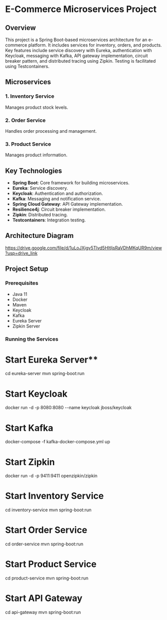 # E-Commerce Microservices Project

## Overview

This project is a Spring Boot-based microservices architecture for an e-commerce platform. It includes services for inventory, orders, and products. Key features include service discovery with Eureka, authentication with Keycloak, messaging with Kafka, API gateway implementation, circuit breaker pattern, and distributed tracing using Zipkin. Testing is facilitated using Testcontainers.

## Microservices

### 1. Inventory Service
Manages product stock levels.

### 2. Order Service
Handles order processing and management.

### 3. Product Service
Manages product information.

## Key Technologies

- **Spring Boot**: Core framework for building microservices.
- **Eureka**: Service discovery.
- **Keycloak**: Authentication and authorization.
- **Kafka**: Messaging and notification service.
- **Spring Cloud Gateway**: API Gateway implementation.
- **Resilience4j**: Circuit breaker implementation.
- **Zipkin**: Distributed tracing.
- **Testcontainers**: Integration testing.

## Architecture Diagram

https://drive.google.com/file/d/1uLoJXjgv5Tlvd5HltljsRaVDhMKqUR9m/view?usp=drive_link

## Project Setup

### Prerequisites

- Java 11
- Docker
- Maven
- Keycloak
- Kafka
- Eureka Server
- Zipkin Server

### Running the Services

 # Start Eureka Server**
   cd eureka-server
   mvn spring-boot:run

# Start Keycloak
docker run -d -p 8080:8080 --name keycloak jboss/keycloak

# Start Kafka
docker-compose -f kafka-docker-compose.yml up

# Start Zipkin
docker run -d -p 9411:9411 openzipkin/zipkin

# Start Inventory Service
cd inventory-service
mvn spring-boot:run

# Start Order Service
cd order-service
mvn spring-boot:run

# Start Product Service
cd product-service
mvn spring-boot:run

# Start API Gateway
cd api-gateway
mvn spring-boot:run
